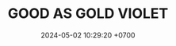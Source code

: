 ---
layout: teamCard
permalink: /team/:title.html
categories: LA2024JN LIN1 LIN2 LIN6 LIN7 LIN8 LIN10 LIN11
maincover: /assets/logos/GAG.png
puntosLJMAYO24:
date: 2024-05-02 10:29:20 +0700
title: GOOD AS GOLD VIOLET
route: /liga-naranja
tag: johto042024
color: black
puntosLJ202404: 12
grupo: sur
background: '#F16C38'
cover: /assets/ver.png
team: GOOD AS GOLD VIOLET
ID: GOOD V
status: <i class="fa-soLINd fa-check"></i>
puntos: 21
pj: 10
#PARTIDO 1
j1: RONDA 1
p1: GOLD V
pp1: P1
r1: 0
bg1: rock
rr1: 4 
pt1: 0
pj1: 1

#PARTIDO 2
j2: RONDA 2
p2: GOLD V
pp2: SSI
bg2: rock
r2: 0
rr2: 4
pt2: 0
pj2: 1
#PARTIDO 3
j3: RONDA 3
p3: IL
pp3: GOLD V
bg3: rock
r3: 2
rr3: 2
pt3: 2
pj3: 1
#PARTIDO 4
j4: RONDA 4
p4: GOD G
pp4: GOLD V
bg4: rock
r4: 0
rr4: 4
pt4: 4
pj4: 1

#PARTIDO 5
j5: RONDA 5
p5: HGHG
pp5: GOLD V
bg5: rock
r5: 0
rr5: 4
pt5: 4
pj5: 1
#PARTIDO 6
j6: RONDA 6
p6: GOLD V
pp6: HGSS
bg6: rock
r6: 1
rr6: 3
pt6: 1
pj6: 1

#PARTIDO 7
j7: RONDA 7
p7:  GOLD V
pp7: RN
bg7: rock
r7: 
rr7: 
pt7: 0
pj7: 0
#PARTIDO 8
j8: RONDA 8
p8:  GOLD V
pp8: TSF
bg8: rock
r8: 1
rr8: 3
pt8: 1
pj8: 1
#PARTIDO 9
j9: RONDA 9
p9: BNT
pp9: GOLD V
bg9: rock
r9: 1
rr9: 3
pt9: 3
pj9: 1

#PARTIDO 10
j10: RONDA 10
p10: GOD O
pp10: GOLD V
bg10: rock
r10: 0
rr10: 4
pt10: 4
pj10: 1
#PARTIDO 11
j11: RONDA 11
p11: GOLD V
pp11: GOLD S
bg11: rock
r11: 2
rr11: 2
pt11: 2
pj11: 1
stream: <i class="fa-brands fa-twitch text-white"></i>
dia: 20
hora: '22:10'
---